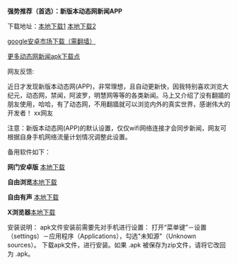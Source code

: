 **强势推荐（首选）：新版本动态网新闻APP**

下载地址：[本地下载1](https://github.com/kgfw/fg/raw/master/apk/dweb.apk)  [本地下载2](https://storage.googleapis.com/jwnews/dweb.apk)  

[google安卓市场下载（需翻墙）](https://play.google.com/store/apps/details?id=org.bannedbook.app.dtwip)

[更多动态网新闻apk下载点](https://github.com/bannedbook/fanqiang/wiki#androidfq)

网友反馈:

近日才发现新版本动态网(APP)，非常理想，且自动更新快，因我特别喜欢浏览大纪元，动态网，禁闻，阿波罗，明慧网等等的各类新闻。马上又介绍了没有翻牆的朋友使用，哈哈，有了动态网，不用翻牆就可以浏览内外的真实世界，感谢伟大的开发者！ xx网友

注意：新版本动态网(APP)的默认设置，仅仅wifi网络连接才会同步新闻，网友可根据自身手机网络流量计划情况调整此设置。

备用软件如下：

**网门安卓版** [本地下载](https://git.io/ogatea)

**自由浏览**[本地下载](https://github.com/greatfire/x/raw/master/freebrowser.apk)            

**自由有声** [本地下载](https://github.com/greatfire/x/raw/master/freebooks.apk)

**X浏览器**[本地下载](http://www.xbext.com/download/xbrowser-release.apk)




安装说明：
apk文件安装前需要先对手机进行设置： 打开“菜单键”－设置（settings）－应用程序（Applications），勾选"未知源"（Unknown sources）。
下载apk文件，进行安装。如果 .apk 被保存为zip文件，请将它改回为 .apk。
